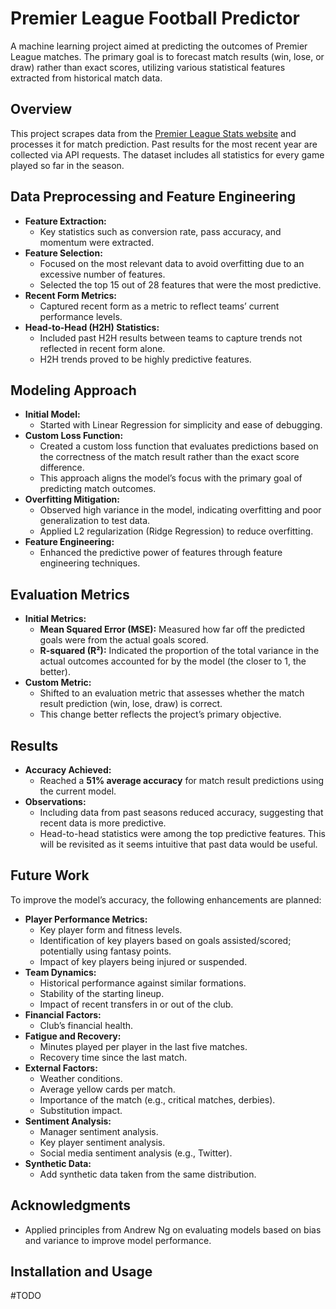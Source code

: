 # Premier League Football Predictor

A machine learning project aimed at predicting the outcomes of Premier League matches. The primary goal is to forecast match results (win, lose, or draw) rather than exact scores, utilizing various statistical features extracted from historical match data.

## Overview

This project scrapes data from the [Premier League Stats website](https://www.premierleague.com/) and processes it for match prediction. Past results for the most recent year are collected via API requests. The dataset includes all statistics for every game played so far in the season.

## Data Preprocessing and Feature Engineering

- **Feature Extraction:**
  - Key statistics such as conversion rate, pass accuracy, and momentum were extracted.
- **Feature Selection:**
  - Focused on the most relevant data to avoid overfitting due to an excessive number of features.
  - Selected the top 15 out of 28 features that were the most predictive.
- **Recent Form Metrics:**
  - Captured recent form as a metric to reflect teams’ current performance levels.
- **Head-to-Head (H2H) Statistics:**
  - Included past H2H results between teams to capture trends not reflected in recent form alone.
  - H2H trends proved to be highly predictive features.

## Modeling Approach

- **Initial Model:**
  - Started with Linear Regression for simplicity and ease of debugging.
- **Custom Loss Function:**
  - Created a custom loss function that evaluates predictions based on the correctness of the match result rather than the exact score difference.
  - This approach aligns the model’s focus with the primary goal of predicting match outcomes.
- **Overfitting Mitigation:**
  - Observed high variance in the model, indicating overfitting and poor generalization to test data.
  - Applied L2 regularization (Ridge Regression) to reduce overfitting.
- **Feature Engineering:**
  - Enhanced the predictive power of features through feature engineering techniques.

## Evaluation Metrics

- **Initial Metrics:**
  - **Mean Squared Error (MSE):** Measured how far off the predicted goals were from the actual goals scored.
  - **R-squared (R²):** Indicated the proportion of the total variance in the actual outcomes accounted for by the model (the closer to 1, the better).
- **Custom Metric:**
  - Shifted to an evaluation metric that assesses whether the match result prediction (win, lose, draw) is correct.
  - This change better reflects the project’s primary objective.

## Results

- **Accuracy Achieved:**
  - Reached a **51% average accuracy** for match result predictions using the current model.
- **Observations:**
  - Including data from past seasons reduced accuracy, suggesting that recent data is more predictive.
  - Head-to-head statistics were among the top predictive features. This will be revisited as it seems intuitive that past data would be useful.

## Future Work

To improve the model’s accuracy, the following enhancements are planned:

- **Player Performance Metrics:**
  - Key player form and fitness levels.
  - Identification of key players based on goals assisted/scored; potentially using fantasy points.
  - Impact of key players being injured or suspended.
- **Team Dynamics:**
  - Historical performance against similar formations.
  - Stability of the starting lineup.
  - Impact of recent transfers in or out of the club.
- **Financial Factors:**
  - Club’s financial health.
- **Fatigue and Recovery:**
  - Minutes played per player in the last five matches.
  - Recovery time since the last match.
- **External Factors:**
  - Weather conditions.
  - Average yellow cards per match.
  - Importance of the match (e.g., critical matches, derbies).
  - Substitution impact.
- **Sentiment Analysis:**
  - Manager sentiment analysis.
  - Key player sentiment analysis.
  - Social media sentiment analysis (e.g., Twitter).
- **Synthetic Data:**
  - Add synthetic data taken from the same distribution.

## Acknowledgments

- Applied principles from Andrew Ng on evaluating models based on bias and variance to improve model performance.

## Installation and Usage

#TODO
